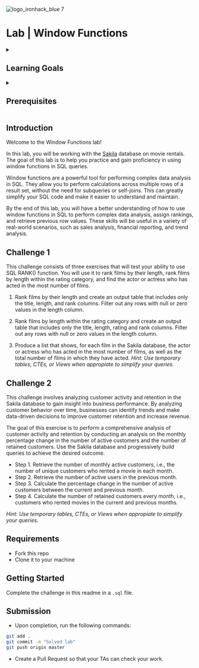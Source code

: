 ![logo_ironhack_blue 7](https://user-images.githubusercontent.com/23629340/40541063-a07a0a8a-601a-11e8-91b5-2f13e4e6b441.png)

# Lab | Window Functions

<details>
  <summary>
   <h2>Learning Goals</h2>
  </summary>

  This lab allows you to practice and apply the concepts and techniques taught in class. 

  Upon completion of this lab, you will be able to:
  
- Use window functions to perform complex analytical queries and gain insights into data, including computing rolling calculations, ranking data, and performing aggregations over subsets of data.

  <br>
  <hr> 

</details>

<details>
  <summary>
   <h2>Prerequisites</h2>
  </summary>

Before this starting this lab, you should have learnt about:

- SELECT, FROM, ORDER BY, LIMIT, WHERE, GROUP BY, and HAVING clauses. DISTINCT, AS keywords.
- Built-in SQL functions such as COUNT, MAX, MIN, AVG, ROUND, DATEDIFF, or DATE_FORMAT.
- JOIN to combine data from multiple tables.
- Subqueries, Temporary Tables, Views, CTEs.
- Window Functions: RANK() OVER with PARTITION BY, LAG().
 
  <br>
  <hr> 

</details>


## Introduction

Welcome to the Window Functions lab!

In this lab, you will be working with the [Sakila](https://dev.mysql.com/doc/sakila/en/) database on movie rentals. The goal of this lab is to help you practice and gain proficiency in using window functions in SQL queries.

Window functions are a powerful tool for performing complex data analysis in SQL. They allow you to perform calculations across multiple rows of a result set, without the need for subqueries or self-joins. This can greatly simplify your SQL code and make it easier to understand and maintain.

By the end of this lab, you will have a better understanding of how to use window functions in SQL to perform complex data analysis, assign rankings, and retrieve previous row values. These skills will be useful in a variety of real-world scenarios, such as sales analysis, financial reporting, and trend analysis.

## Challenge 1

This challenge consists of three exercises that will test your ability to use SQL RANK() function. You will use it to rank films by their length, rank films by length within the rating category, and find the actor or actress who has acted in the most number of films.

1. Rank films by their length and create an output table that includes only the title, length, and rank columns. Filter out any rows with null or zero values in the length column.

2. Rank films by length within the rating category and create an output table that includes only the title, length, rating and rank columns. Filter out any rows with null or zero values in the length column.

3. Produce a list that shows, for each film in the Sakila database, the actor or actress who has acted in the most number of films, as well as the total number of films in which they have acted. *Hint: Use temporary tables, CTEs, or Views when appropiate to simplify your queries.*

## Challenge 2

This challenge involves analyzing customer activity and retention in the Sakila database to gain insight into business performance. 
By analyzing customer behavior over time, businesses can identify trends and make data-driven decisions to improve customer retention and increase revenue.

The goal of this exercise is to perform a comprehensive analysis of customer activity and retention by conducting an analysis on the monthly percentage change in the number of active customers and the number of retained customers. Use the Sakila database and progressively build queries to achieve the desired outcome. 

- Step 1. Retrieve the number of monthly active customers, i.e., the number of unique customers who rented a movie in each month.
- Step 2. Retrieve the number of active users in the previous month.
- Step 3. Calculate the percentage change in the number of active customers between the current and previous month.
- Step 4. Calculate the number of retained customers every month, i.e., customers who rented movies in the current and previous months.

*Hint: Use temporary tables, CTEs, or Views when appropiate to simplify your queries.*

## Requirements

- Fork this repo
- Clone it to your machine


## Getting Started

Complete the challenge in this readme in a `.sql` file.

## Submission

- Upon completion, run the following commands:

```bash
git add .
git commit -m "Solved lab"
git push origin master
```

- Create a Pull Request so that your TAs can check your work.



